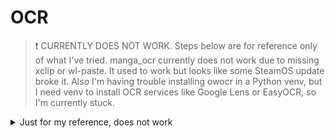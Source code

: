 # OCR
> :heavy_exclamation_mark: CURRENTLY DOES NOT WORK. Steps below are for reference only of what I've tried.
manga_ocr currently does not work due to missing xclip or wl-paste. It used to work but looks like some SteamOS update broke it.
Also I'm having trouble installing owocr in a Python venv, but I need venv to install OCR services like Google Lens or EasyOCR, so I'm currently stuck.

<details>

<summary>Just for my reference, does not work</summary>
I'll be going through [OwOcr](https://github.com/AuroraWright/owocr) here. If you're comfortable with installing software through pacman, you can also check out YomiNinja.

## Install OwOcr
1. Create a Python virtual env (need this for manga_ocr on the Steam Deck, or it'll complain about externally managed environment and possibility of breaking the OS if you try to override it). Open Konsole and type or paste in following:
```console
python3 -m venv ocr
source ocr/bin/activate
```
2. install pip 
```console
python -m ensurepip --upgrade
```
This will install pip into ~/.local/bin. We need to add this to PATH as well.   
3. edit `~/.bashrc` in something like `Kate` or `vim`, add this to the end of the file:
```bash
if [ -d "$HOME/.local/bin" ]; then
  PATH="$HOME/.local/bin:$PATH"
fi
```
4. Test it's working:
```console
~/.local/bin/pip -V
```
5. Now we can install owocr:
```console
pip install owocr
```
6. And install manga_ocr:
```console
pip install manga_ocr
```
Reference: (https://www.reddit.com/r/SteamDeck/comments/x4ct1r/how_do_i_do_a_pip3_install/)

## Using OwOcr
`To be added`
</details>
